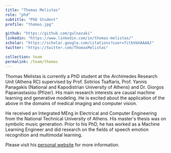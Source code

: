 ```yaml
---
title: "Thomas Melistas"
role: "phd"
subtitle: "PhD Student"
profile: "thomas.jpg"

github: "https://github.com/gulnazaki"
linkedin: "https://www.linkedin.com/in/thomas-melistas/"
scholar: "https://scholar.google.com/citations?user=TctbVmUAAAAJ"
twitter: "https://twitter.com/ThomasMelistas"

collection: team
permalink: /team/thomas
---
```


Thomas Melistas is currently a PhD student at the Archimedes Research Unit (Athena RC) supervised by Prof. Sotirios Tsaftaris, Prof. Yannis Panagakis (National and Kapodistrian University of Athens) and Dr. Giorgos Papanastasiou (Pfizer). His main research interests are causal machine learning and generative modeling. He is excited about the application of the above in the domains of medical imaging and computer vision.

He received an Integrated MEng in Electrical and Computer Engineering from the National Technical University of Athens. His master's thesis was on symbolic music generation. Prior to his PhD, he has worked as a Machine Learning Engineer and did research on the fields of speech emotion recognition and multimodal learning.

Please visit his [personal website](https://gulnazaki.github.io/) for more information.
